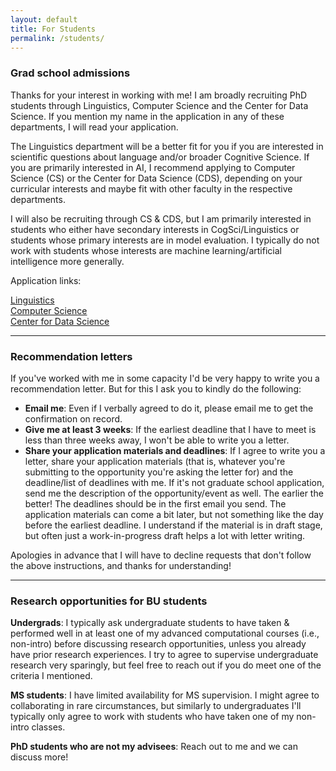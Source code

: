 ```yaml
---
layout: default
title: For Students
permalink: /students/
---
```


### Grad school admissions

Thanks for your interest in working with me! I am broadly recruiting PhD students through Linguistics, Computer Science and the Center for Data Science. If you mention my name in the application in any of these departments, I will read your application. 

The Linguistics department will be a better fit for you if you are interested in scientific questions about language and/or broader Cognitive Science. If you are primarily interested in AI, I recommend applying to Computer Science (CS) or the Center for Data Science (CDS), depending on your curricular interests and maybe fit with other faculty in the respective departments.

I will also be recruiting through CS & CDS, but I am primarily interested in students who either have secondary interests in CogSci/Linguistics or students whose primary interests are in model evaluation. I typically do not work with students whose interests are machine learning/artificial intelligence more generally.


Application links:

[Linguistics](https://ling.bu.edu/)<br>
[Computer Science](https://www.bu.edu/cs/phd-program/phd/)<br>
[Center for Data Science](https://www.bu.edu/cds-faculty/programs-admissions/)



* * *

### Recommendation letters

If you've worked with me in some capacity I'd be very happy to write you a recommendation letter. But for this I ask you to kindly do the following:

* **Email me**: Even if I verbally agreed to do it, please email me to get the confirmation on record.
* **Give me at least 3 weeks**: If the earliest deadline that I have to meet is less than three weeks away, I won't be able to write you a letter.
* **Share your application materials and deadlines**: If I agree to write you a letter, share your application materials (that is, whatever you're submitting to the opportunity you're asking the letter for) and the deadline/list of deadlines with me. If it's not graduate school application, send me the description of the opportunity/event as well. The earlier the better! The deadlines should be in the first email you send. The application materials can come a bit later, but not something like the day before the earliest deadline. I understand if the material is in draft stage, but often just a work-in-progress draft helps a lot with letter writing.

Apologies in advance that I will have to decline requests that don't follow the above instructions, and thanks for understanding!

* * *

### Research opportunities for BU students

**Undergrads**: I typically ask undergraduate students to have taken & performed well in at least one of my advanced computational courses (i.e., non-intro) before discussing research opportunities, unless you already have prior research experiences. I try to agree to supervise undergraduate research very sparingly, but feel free to reach out if you do meet one of the criteria I mentioned.

**MS students**: I have limited availability for MS supervision. I might agree to collaborating in rare circumstances, but similarly to undergraduates I'll typically only agree to work with students who have taken one of my non-intro classes.

**PhD students who are not my advisees**: Reach out to me and we can discuss more!
